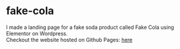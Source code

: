 # fake-cola
I made a landing page for a fake soda product called Fake Cola using Elementor on Wordpress.  
Checkout the website hosted on Github Pages: [here](https://matheusbucater.github.io/fake-cola/)
